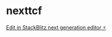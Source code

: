 # nexttcf

[Edit in StackBlitz next generation editor ⚡️](https://stackblitz.com/~/github.com/holycodess/nexttcf)